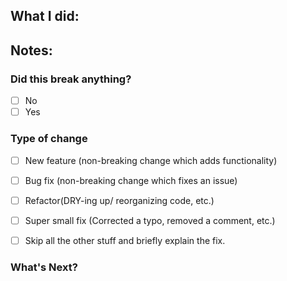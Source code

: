 ## What I did:

## Notes:

### Did this break anything?

- [ ] No
- [ ]  Yes

### Type of change

- [ ] New feature (non-breaking change which adds functionality)
- [ ]  Bug fix (non-breaking change which fixes an issue)
- [ ]  Refactor(DRY-ing up/ reorganizing code, etc.)
- [ ]  Super small fix (Corrected a typo, removed a comment, etc.)
- [ ]  Skip all the other stuff and briefly explain the fix.


### What's Next?